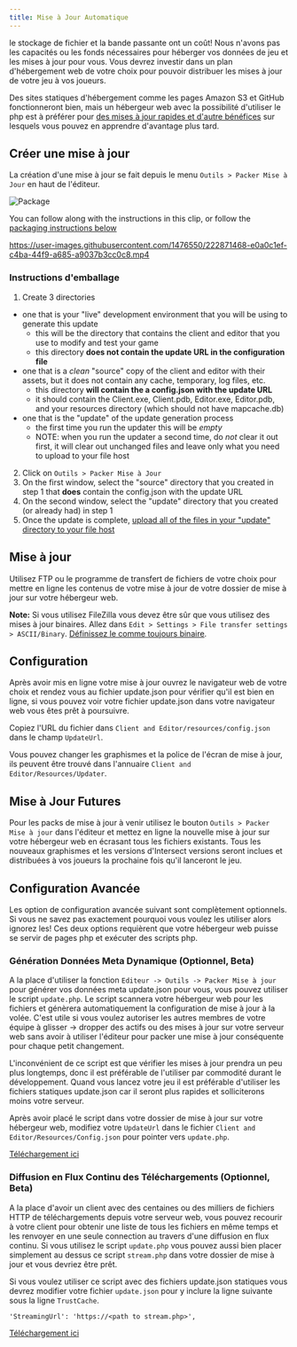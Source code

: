 ```yaml
---
title: Mise à Jour Automatique
---
```


le stockage de fichier et la bande passante ont un coût! Nous n'avons pas les capacités ou les fonds nécessaires pour héberger vos données de jeu et les mises à jour pour vous. Vous devrez investir dans un plan d'hébergement web de votre choix pour pouvoir distribuer les mises à jour de votre jeu à vos joueurs.

Des sites statiques d'hébergement comme les pages Amazon S3 et GitHub fonctionneront bien, mais un hébergeur web avec la possibilité d'utiliser le php est à préférer pour [des mises à jour rapides et d'autre bénéfices](#advanced-configuration) sur lesquels vous pouvez en apprendre d'avantage plus tard.

## Créer une mise à jour

La création d'une mise à jour se fait depuis le menu `Outils > Packer Mise à Jour` en haut de l'éditeur.

![Package](https://www.ascensiongamedev.com/resources/filehost/04a7eded08d3e90c55ca21e8e5fabedd.png)

You can follow along with the instructions in this clip, or follow the [packaging instructions below](#instructions-demballage)

https://user-images.githubusercontent.com/1476550/222871468-e0a0c1ef-c4ba-44f9-a685-a9037b3cc0c8.mp4

### Instructions d'emballage

1. Create 3 directories

- one that is your "live" development environment that you will be using to generate this update
  - this will be the directory that contains the client and editor that you use to modify and test your game
  - this directory **does not contain the update URL in the configuration file**
- one that is a _clean_ "source" copy of the client and editor with their assets, but it does not contain any cache, temporary, log files, etc.
  - this directory **will contain the a config.json with the update URL**
  - it should contain the Client.exe, Client.pdb, Editor.exe, Editor.pdb, and your resources directory (which should not have mapcache.db)
- one that is the "update" of the update generation process
  - the first time you run the updater this will be _empty_
  - NOTE: when you run the updater a second time, do _not_ clear it out first, it will clear out unchanged files and leave only what you need to upload to your file host

2. Click on `Outils > Packer Mise à Jour`
3. On the first window, select the "source" directory that you created in step 1 that **does** contain the config.json with the update URL
4. On the second window, select the "update" directory that you created (or already had) in step 1
5. Once the update is complete, [upload all of the files in your "update" directory to your file host](#mise-à-jour)

## Mise à jour

Utilisez FTP ou le programme de transfert de fichiers de votre choix pour mettre en ligne les contenus de votre mise à jour de votre dossier de mise à jour sur votre hébergeur web.

**Note:** Si vous utilisez FileZilla vous devez être sûr que vous utilisez des mises à jour binaires. Allez dans `Edit > Settings > File transfer settings > ASCII/Binary`. [Définissez le comme toujours binaire](https://www.ascensiongamedev.com/resources/filehost/ff040970742cd777a2c5a0b546fd7231.png).

## Configuration

Après avoir mis en ligne votre mise à jour ouvrez le navigateur web de votre choix et rendez vous au fichier update.json pour vérifier qu'il est bien en ligne, si vous pouvez voir votre fichier update.json dans votre navigateur web vous êtes prêt à poursuivre.

Copiez l'URL du fichier dans `Client and Editor/resources/config.json` dans le champ `UpdateUrl`.

Vous pouvez changer les graphismes et la police de l'écran de mise à jour, ils peuvent être trouvé dans l'annuaire `Client and Editor/Resources/Updater`.

## Mise à Jour Futures

Pour les packs de mise à jour à venir utilisez le bouton `Outils > Packer Mise à jour` dans l'éditeur et mettez en ligne la nouvelle mise à jour sur votre hébergeur web en écrasant tous les fichiers existants. Tous les nouveaux graphismes et les versions d'Intersect versions seront inclues et distribuées à vos joueurs la prochaine fois qu'il lanceront le jeu.

## Configuration Avancée

Les option de configuration avancée suivant sont complètement optionnels. Si vous ne savez pas exactement pourquoi vous voulez les utiliser alors ignorez les! Ces deux options requièrent que votre hébergeur web puisse se servir de pages php et exécuter des scripts php.

### Génération Données Meta Dynamique (Optionnel, Beta)

A la place d'utiliser la fonction `Editeur -> Outils -> Packer Mise à jour` pour générer vos données meta update.json pour vous, vous pouvez utiliser le script `update.php`. Le script scannera votre hébergeur web pour les fichiers et génèrera automatiquement la configuration de mise à jour à la volée. C'est utile si vous voulez autoriser les autres membres de votre équipe à glisser -> dropper des actifs ou des mises à jour sur votre serveur web sans avoir à utiliser l'éditeur pour packer une mise à jour conséquente pour chaque petit changement.

L'inconvénient de ce script est que vérifier les mises à jour prendra un peu plus longtemps, donc il est préférable de l'utiliser par commodité durant le développement. Quand vous lancez votre jeu il est préférable d'utiliser les fichiers statiques update.json car il seront plus rapides et solliciterons moins votre serveur.

Après avoir placé le script dans votre dossier de mise à jour sur votre hébergeur web, modifiez votre `UpdateUrl` dans le fichier `Client and Editor/Resources/Config.json` pour pointer vers `update.php`.

[Téléchargement ici](https://www.ascensiongamedev.com/resources/filehost/1c6fa0679887918ed6d54b6609afd1ca.zip)

### Diffusion en Flux Continu des Téléchargements (Optionnel, Beta)

A la place d'avoir un client avec des centaines ou des milliers de fichiers HTTP de téléchargements depuis votre serveur web, vous pouvez recourir à votre client pour obtenir une liste de tous les fichiers en même temps et les renvoyer en une seule connection au travers d'une diffusion en flux continu. Si vous utilisez le script `update.php` vous pouvez aussi bien placer simplement au dessus ce script `stream.php` dans votre dossier de mise à jour et vous devriez être prêt.

Si vous voulez utiliser ce script avec des fichiers update.json statiques vous devrez modifier votre fichier `update.json` pour y inclure la ligne suivante sous la ligne `TrustCache`.

`'StreamingUrl': 'https://<path to stream.php>',`

[Téléchargement ici](https://www.ascensiongamedev.com/resources/filehost/972d4c5a35cc8a7c4930029b41b30360.zip)
